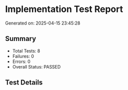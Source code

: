 # Implementation Test Report
Generated on: 2025-04-15 23:45:28

## Summary
- Total Tests: 8
- Failures: 0
- Errors: 0
- Overall Status: PASSED

## Test Details
